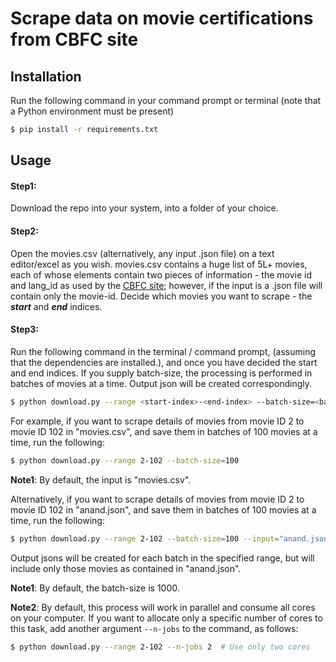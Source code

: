 # Scrape data on movie certifications from CBFC site

## Installation
Run the following command in your command prompt or terminal (note that a Python
environment must be present)

```bash
$ pip install -r requirements.txt
```

## Usage

#### Step1: 
Download the repo into your system, into a folder of your choice.

#### Step2: 
Open the movies.csv (alternatively, any input .json file) on a text editor/excel as you wish.  movies.csv contains a huge list of 5L+ movies, each of whose elements contain two pieces of information - the movie id and lang_id as used by the [CBFC site](https://www.cbfcindia.gov.in/main/); however, if the input is a .json file will contain only the movie-id.
Decide which movies you want to scrape - the **_start_** and **_end_** indices.

#### Step3: 
Run the following command in the terminal / command prompt, (assuming that the
dependencies are installed.), and once you have decided the start and end
indices.  If you supply batch-size, the processing is performed in batches of <batch-size> movies at a time.  Output json will be created correspondingly.

```bash
$ python download.py --range <start-index>-<end-index> --batch-size=<batch-size>
```

For example, if you want to scrape details of movies from movie ID 2 to movie ID 102 in "movies.csv", and save them in batches of 100 movies at a time, run the following:

```bash
$ python download.py --range 2-102 --batch-size=100
```
**Note1**: By default, the input is "movies.csv".

Alternatively, if you want to scrape details of movies from movie ID 2 to movie ID 102 in "anand.json", and save them in batches of 100 movies at a time, run the following:

```bash
$ python download.py --range 2-102 --batch-size=100 --input="anand.json"
```
Output jsons will be created for each batch in the specified range, but will include only those movies as contained in "anand.json".

**Note1**: By default, the batch-size is 1000.

**Note2**: By default, this process will work in parallel and consume all cores on your computer. If you want to allocate only a specific number of cores to this task, add another argument `--n-jobs` to the command, as follows:
```bash
$ python download.py --range 2-102 --n-jobs 2  # Use only two cores
```
